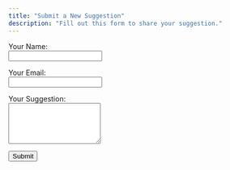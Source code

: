 ```yaml
---
title: "Submit a New Suggestion"
description: "Fill out this form to share your suggestion."
---
```


<form name="improvement-suggestions" method="POST" data-netlify="true">
  <p>
    <label for="name">Your Name:</label><br/>
    <input type="text" name="name" id="name" required/>
  </p>
  <p>
    <label for="email">Your Email:</label><br/>
    <input type="email" name="email" id="email" required/>
  </p>
  <p>
    <label for="message">Your Suggestion:</label><br/>
    <textarea name="message" id="message" rows="5" required></textarea>
  </p>
  <button type="submit">Submit</button>
</form>
